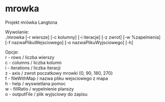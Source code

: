 # mrowka
Projekt mrówka Langtona<br>

Wywolanie:<br>
./mrowka [-r wiersze] [-c kolumny] [-i iteracje] [-z zwrot] [-w %zapelnienia] [-f nazwaPlikuWejsciowego] [-o nazwaPlikuWyjsciowego] [-h]<br>

Opcje:<br>
r - rows / liczba wierszy<br>
c - columns / liczba kolumn<br>
i - iterations / liczba iteracji<br>
z - axis / zwrot poczatkowy mrowki {0, 90, 180, 270}<br>
f - fileWithMap / nazwa pliku wejsciowego z mapa<br>
h - help / wyswietlana pomoc<br>
w - fillRatio / wypelnienie planszy<br>
o - outputFile / plik wyjsciowy do zapisu<br>

